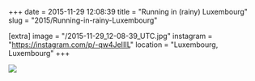 +++
date = 2015-11-29 12:08:39
title = "Running in (rainy) Luxembourg"
slug = "2015/Running-in-rainy-Luxembourg"

[extra]
image = "/2015-11-29_12-08-39_UTC.jpg"
instagram = "https://instagram.com/p/-qw4JeIIIL"
location = "Luxembourg, Luxembourg"
+++

<img src="/2015-11-29_12-08-39_UTC.jpg" />

